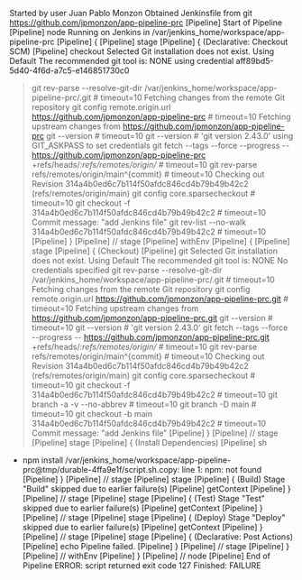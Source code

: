 Started by user Juan Pablo Monzon
Obtained Jenkinsfile from git https://github.com/jpmonzon/app-pipeline-prc
[Pipeline] Start of Pipeline
[Pipeline] node
Running on Jenkins in /var/jenkins_home/workspace/app-pipeline-prc
[Pipeline] {
[Pipeline] stage
[Pipeline] { (Declarative: Checkout SCM)
[Pipeline] checkout
Selected Git installation does not exist. Using Default
The recommended git tool is: NONE
using credential aff89bd5-5d40-4f6d-a7c5-e146851730c0
 > git rev-parse --resolve-git-dir /var/jenkins_home/workspace/app-pipeline-prc/.git # timeout=10
Fetching changes from the remote Git repository
 > git config remote.origin.url https://github.com/jpmonzon/app-pipeline-prc # timeout=10
Fetching upstream changes from https://github.com/jpmonzon/app-pipeline-prc
 > git --version # timeout=10
 > git --version # 'git version 2.43.0'
using GIT_ASKPASS to set credentials 
 > git fetch --tags --force --progress -- https://github.com/jpmonzon/app-pipeline-prc +refs/heads/*:refs/remotes/origin/* # timeout=10
 > git rev-parse refs/remotes/origin/main^{commit} # timeout=10
Checking out Revision 314a4b0ed6c7b114f50afdc846cd4b79b49b42c2 (refs/remotes/origin/main)
 > git config core.sparsecheckout # timeout=10
 > git checkout -f 314a4b0ed6c7b114f50afdc846cd4b79b49b42c2 # timeout=10
Commit message: "add Jenkins file"
 > git rev-list --no-walk 314a4b0ed6c7b114f50afdc846cd4b79b49b42c2 # timeout=10
[Pipeline] }
[Pipeline] // stage
[Pipeline] withEnv
[Pipeline] {
[Pipeline] stage
[Pipeline] { (Checkout)
[Pipeline] git
Selected Git installation does not exist. Using Default
The recommended git tool is: NONE
No credentials specified
 > git rev-parse --resolve-git-dir /var/jenkins_home/workspace/app-pipeline-prc/.git # timeout=10
Fetching changes from the remote Git repository
 > git config remote.origin.url https://github.com/jpmonzon/app-pipeline-prc.git # timeout=10
Fetching upstream changes from https://github.com/jpmonzon/app-pipeline-prc.git
 > git --version # timeout=10
 > git --version # 'git version 2.43.0'
 > git fetch --tags --force --progress -- https://github.com/jpmonzon/app-pipeline-prc.git +refs/heads/*:refs/remotes/origin/* # timeout=10
 > git rev-parse refs/remotes/origin/main^{commit} # timeout=10
Checking out Revision 314a4b0ed6c7b114f50afdc846cd4b79b49b42c2 (refs/remotes/origin/main)
 > git config core.sparsecheckout # timeout=10
 > git checkout -f 314a4b0ed6c7b114f50afdc846cd4b79b49b42c2 # timeout=10
 > git branch -a -v --no-abbrev # timeout=10
 > git branch -D main # timeout=10
 > git checkout -b main 314a4b0ed6c7b114f50afdc846cd4b79b49b42c2 # timeout=10
Commit message: "add Jenkins file"
[Pipeline] }
[Pipeline] // stage
[Pipeline] stage
[Pipeline] { (Install Dependencies)
[Pipeline] sh
+ npm install
/var/jenkins_home/workspace/app-pipeline-prc@tmp/durable-4ffa9e1f/script.sh.copy: line 1: npm: not found
[Pipeline] }
[Pipeline] // stage
[Pipeline] stage
[Pipeline] { (Build)
Stage "Build" skipped due to earlier failure(s)
[Pipeline] getContext
[Pipeline] }
[Pipeline] // stage
[Pipeline] stage
[Pipeline] { (Test)
Stage "Test" skipped due to earlier failure(s)
[Pipeline] getContext
[Pipeline] }
[Pipeline] // stage
[Pipeline] stage
[Pipeline] { (Deploy)
Stage "Deploy" skipped due to earlier failure(s)
[Pipeline] getContext
[Pipeline] }
[Pipeline] // stage
[Pipeline] stage
[Pipeline] { (Declarative: Post Actions)
[Pipeline] echo
Pipeline failed.
[Pipeline] }
[Pipeline] // stage
[Pipeline] }
[Pipeline] // withEnv
[Pipeline] }
[Pipeline] // node
[Pipeline] End of Pipeline
ERROR: script returned exit code 127
Finished: FAILURE
